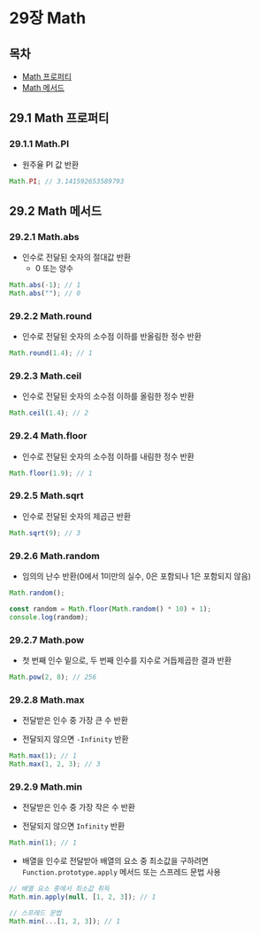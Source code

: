 # 29장 Math

## 목차

- [Math 프로퍼티](#29.1)
- [Math 메서드](#29.2)

## 29.1 Math 프로퍼티<a name="29.1"></a>

### 29.1.1 Math.PI

- 원주율 PI 값 반환

```js
Math.PI; // 3.141592653589793
```

## 29.2 Math 메서드<a name="29.2"></a>

### 29.2.1 Math.abs

- 인수로 전달된 숫자의 절대값 반환
  - 0 또는 양수

```js
Math.abs(-1); // 1
Math.abs(""); // 0
```

### 29.2.2 Math.round

- 인수로 전달된 숫자의 소수점 이하를 반올림한 정수 반환

```js
Math.round(1.4); // 1
```

### 29.2.3 Math.ceil

- 인수로 전달된 숫자의 소수점 이하를 올림한 정수 반환

```js
Math.ceil(1.4); // 2
```

### 29.2.4 Math.floor

- 인수로 전달된 숫자의 소수점 이하를 내림한 정수 반환

```js
Math.floor(1.9); // 1
```

### 29.2.5 Math.sqrt

- 인수로 전달된 숫자의 제곱근 반환

```js
Math.sqrt(9); // 3
```

### 29.2.6 Math.random

- 임의의 난수 반환(0에서 1미만의 실수, 0은 포함되나 1은 포함되지 않음)

```js
Math.random();

const random = Math.floor(Math.random() * 10) + 1);
console.log(random);
```

### 29.2.7 Math.pow

- 첫 번째 인수 밑으로, 두 번째 인수를 지수로 거듭제곱한 결과 반환

```js
Math.pow(2, 8); // 256
```

### 29.2.8 Math.max

- 전달받은 인수 중 가장 큰 수 반환

- 전달되지 않으면 `-Infinity` 반환

```js
Math.max(1); // 1
Math.max(1, 2, 3); // 3
```

### 29.2.9 Math.min

- 전달받은 인수 중 가장 작은 수 반환

- 전달되지 않으면 `Infinity` 반환

```js
Math.min(1); // 1
```

- 배열을 인수로 전달받아 배열의 요소 중 최소값을 구하려면 `Function.prototype.apply` 메서드 또는 스프레드 문법 사용

```js
// 배열 요소 중에서 최소값 취득
Math.min.apply(null, [1, 2, 3]); // 1

// 스프레드 문법
Math.min(...[1, 2, 3]); // 1
```
